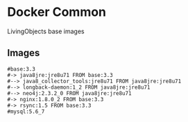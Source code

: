 # Docker Common
LivingObjects base images

## Images

    #base:3.3
    #-> java8jre:jre8u71 FROM base:3.3
    #--> java8_collector_tools:jre8u71 FROM java8jre:jre8u71
    #--> longback-daemon:1_2 FROM java8jre:jre8u71
    #--> neo4j:2.3.2_0 FROM java8jre:jre8u71
    #-> nginx:1.8.0_2 FROM base:3.3
    #-> rsync:1.5 FROM base:3.3
    #mysql:5.6_7

